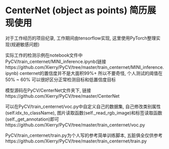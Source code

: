 # CenterNet (object as points) 简历展现使用

对于工作经历的项目纪录, 工作期间由tensorflow实现, 这里使用PyTorch整理实现(规避敏感问题)

实际工作的检测示例在notebook文件中PyCV/train_centernet/MINI_inference.ipynb(链接https://github.com/Xierry/PyCV/tree/master/train_centernet/MINI_inference.ipynb) centernet的置信度并不是大面积99%+ 所以不要奇怪, 个人测试的阈值在50% ~ 60% 可以很好区分正常检测目标和低置信度目标

模型源码在PyCV/CenterNet文件夹下, 链接https://github.com/Xierry/PyCV/tree/master/CenterNet

可以在PyCV/train_centernet/voc.py中自定义自己的数据集, 自己修改类别属性(self.idx_to_className), 图片读取函数(self._read_rgb_image)和标签读取函数(self._get_annotation)即可https://github.com/Xierry/PyCV/tree/master/train_centernet/voc.py

PyCV/train_centernet/train.py为个人写的参考简单训练脚本, 五脏俱全仅供参考https://github.com/Xierry/PyCV/tree/master/train_centernet/train.py
